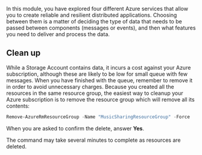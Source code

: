 In this module, you have explored four different Azure services that allow you to create reliable and resilient distributed applications. Choosing between them is a matter of deciding the type of data that needs to be passed between components (messages or events), and then what features you need to deliver and process the data.

## Clean up
<!---TODO: Update for sandbox?--->

While a Storage Account contains data, it incurs a cost against your Azure subscription, although these are likely to be low for small queue with few messages. When you have finished with the queue, remember to remove it in order to avoid unnecessary charges. Because you created all the resources in the same resource group, the easiest way to cleanup your Azure subscription is to remove the resource group which will remove all its contents:

```powershell
Remove-AzureRmResourceGroup -Name "MusicSharingResourceGroup" -Force
```

When you are asked to confirm the delete, answer **Yes**.

The command may take several minutes to complete as resources are deleted.